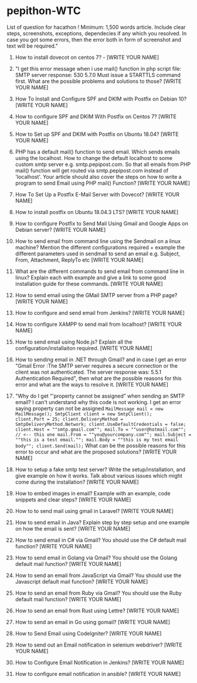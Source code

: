 # pepithon-WTC
List of question for hacathon !
Minimum: 1,500 words article.
Include clear steps, screenshots, exceptions, dependecies if any which you resolved. In case you got some errors, then the error both in form of screenshot and text will be required."

1. How to install dovecot on centos 7? - [WRITE YOUR NAME]

2. "I get this error message when i use mail() function in php script file: SMTP server response: 530 5.7.0 Must issue a STARTTLS command first. What are the possible problems and solutions to those? [WRITE YOUR NAME]

3. How To Install and Configure SPF and DKIM with Postfix on Debian 10? [WRITE YOUR NAME]

4. How to configure SPF and DKIM With Postfix on Centos 7? [WRITE YOUR NAME]

5. How to Set up SPF and DKIM with Postfix on Ubuntu 18.04? [WRITE YOUR NAME]

6. PHP has a default mail() function to send email. Which sends emails using the localhost. How to change the default localhost to some custom smtp server e.g. smtp.pepipost.com. So that all emails from PHP mail() function will get routed via smtp.pepipost.com instead of 'localhost'. Your article should also cover the steps on how to write a program to send Email using PHP mail() Function? [WRITE YOUR NAME]

7. How To Set Up a Postfix E-Mail Server with Dovecot? [WRITE YOUR NAME]

8. How to install postfix on Ubuntu 18.04.3 LTS? [WRITE YOUR NAME]

9. How to configure Postfix to Send Mail Using Gmail and Google Apps on Debian server? [WRITE YOUR NAME]

10. How to send email from command line using the Sendmail on a linux machine? Mention the different configurations required + example the different parameters used in sendmail to send an email e.g. Subject, From, Attachment, ReplyTo etc [WRITE YOUR NAME]

11. What are the different commands to send email from command line in linux? Explain each with example and give a link to some good installation guide for these commands. [WRITE YOUR NAME]

12. How to send email using the GMail SMTP server from a PHP page? [WRITE YOUR NAME]

13. How to configure and send email from Jenkins? [WRITE YOUR NAME]

14. How to configure XAMPP to send mail from localhost? [WRITE YOUR NAME]

15. How to send email using Node.js? Explain all the configuration/installaiton required. [WRITE YOUR NAME]

16. How to sending email in .NET through Gmail? and in case I get an error "Gmail Error :The SMTP server requires a secure connection or the client was not authenticated. The server response was: 5.5.1 Authentication Required", then what are the possible reasons for this error and what are the ways to resolve it. [WRITE YOUR NAME]

17. "Why do I get “'property cannot be assigned” when sending an SMTP email? I can't understand why this code is not working. I get an error saying property can not be assigned
`MailMessage mail = new MailMessage();
 SmtpClient client = new SmtpClient();            
 client.Port = 25;
 client.DeliveryMethod = SmtpDeliveryMethod.Network;
 client.UseDefaultCredentials = false;
 client.Host = ""smtp.gmail.com"";
 mail.To = ""user@hotmail.com""; // <-- this one
 mail.From = ""you@yourcompany.com"";
 mail.Subject = ""this is a test email."";
 mail.Body = ""this is my test email body"";
 client.Send(mail);`
What can be the possible reasons for this error to occur and what are the proposed solutions? [WRITE YOUR NAME]

18. How to setup a fake smtp test server? Write the setup/installation, and give example on how it works. Talk about various issues which might come during the installation? [WRITE YOUR NAME]

19. How to embed images in email? Example with an example, code snippets and clear steps? [WRITE YOUR NAME]

20. How to to send mail using gmail in Laravel? [WRITE YOUR NAME]

21. How to send email in Java? Explain step by step setup and one example on how the email is sent? [WRITE YOUR NAME]

22. How to send email in C# via Gmail? You should use the C# default mail function? [WRITE YOUR NAME]

23. How to send email in Golang via Gmail? You should use the Golang default mail function? [WRITE YOUR NAME]

24. How to send an email from JavaScript via Gmail? You should use the Javascript default mail function? [WRITE YOUR NAME]

25. How to send an email from Ruby via Gmail? You should use the Ruby default mail function? [WRITE YOUR NAME]

26. How to send an email from Rust using Lettre? [WRITE YOUR NAME]

27. How to send an email in Go using gomail? [WRITE YOUR NAME]

29. How to Send Email using CodeIgniter? [WRITE YOUR NAME]

30. How to send out an Email notification in selenium webdriver? [WRITE YOUR NAME]

31. How to Configure Email Notification in Jenkins? [WRITE YOUR NAME]

32. How to configure email notification in ansible? [WRITE YOUR NAME]
